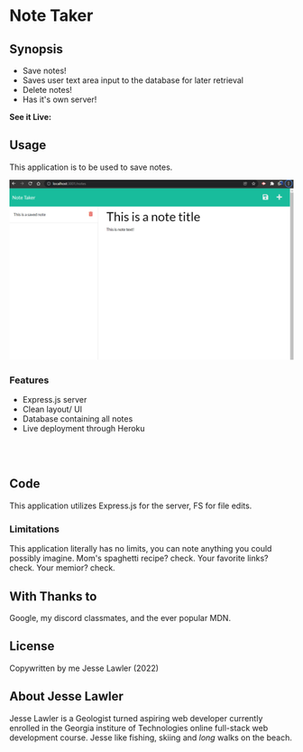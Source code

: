 
# **Note Taker** 

## Synopsis

* Save notes!
* Saves user text area input to the database for later retrieval
* Delete notes! 
* Has it's own server! 

**See it Live:** 

<!-- https://jddlwlr.github.io/workday_schedule_utility/ -->

## Usage

This application is to be used to save notes. 
<br>


![Site overview image](./public/assets/images/SiteImage.png)

### Features

* Express.js server
* Clean layout/ UI
* Database containing all notes
* Live deployment through Heroku
<br>
<br>

## Code

This application utilizes Express.js for the server, FS for file edits.  

### Limitations

This application literally has no limits, you can note anything you could possibly imagine. Mom's spaghetti recipe? check. Your favorite links? check. Your memior? check.

## With Thanks to

Google, my discord classmates, and the ever popular MDN. 

## License

Copywritten by me Jesse Lawler (2022)

## About Jesse Lawler

Jesse Lawler is a Geologist turned aspiring web developer currently enrolled in the Georgia institure of Technologies online full-stack web development course. Jesse like fishing, skiing and _long_ walks on the beach. 
